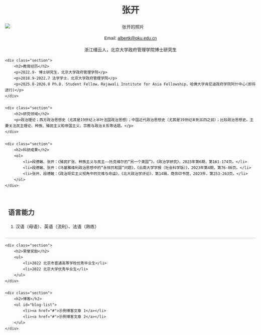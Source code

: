<html lang="zh-CN">
<head>
    <meta charset="UTF-8">
    <meta name="viewport" content="width=device-width, initial-scale=1.0">
    <title>张开的个人网站</title>
    <style>
        body { font-family: Arial, sans-serif; line-height: 1.6; margin: 20px; padding: 20px; max-width: 800px; margin: auto; }
        h1, h2 { color: #333; }
        .container { text-align: center; }
        .section { margin-top: 20px; padding: 10px; border-bottom: 1px solid #ccc; }
        img { max-width: 100%; height: auto; display: block; margin: 10px auto; }
    </style>
</head>
<body>
    <div class="container">
        <h1>张开</h1>
        <img src="4b932ec969a40718bec70946dda41b86.jpeg" alt="张开的照片">
        <p>Email: <a href="mailto:albertk@pku.edu.cn">albertk@pku.edu.cn</a></p>
        <p>浙江缙云人，北京大学政府管理学院博士研究生</p>
    </div>

    <div class="section">
        <h2>教育经历</h2>
        <p>2022.9- 博士研究生，北京大学政府管理学院</p>
        <p>2018.9-2022.7 法学学士，北京大学政府管理学院</p>
        <p>2025.8-2026.8 Ph.D. Student Fellow，Rajawali Institute for Asia Fellowship，哈佛大学肯尼迪政府学院阿什中心(即将进行)</p>
    </div>

    <div class="section">
        <h2>研究领域</h2>
        <p>政治理论；西方政治思想史（尤其是19世纪上半叶法国政治思想）；中国近代政治思想史（尤其是19世纪末到五四之前）；比较政治思想史。主要关注民主理论、种族、殖民主义和帝国主义、宗教与政治关系等话题。</p>
    </div>

    <div class="section">
        <h2>科研成果</h2>
        <ol>
            <li>段德敏、张开：《殖民扩张、种族主义与民主——托克维尔的“另一个美国”》，《政治学研究》，2023年第6期，第161-174页。</li>
            <li>段德敏、张开：《马基雅维利政治思想中的“永恒共和国”问题》，《云南大学学报（社会科学版）》，2023年第4期，第76-86页。</li>
            <li>张开、段德敏：《政治现实主义视角中的灾难与命运》，《北大政治学评论》，第14辑，商务印书馆，2023年，第253-263页。</li>
        </ol>
    </div>

  <div class="section">
        <h2>语言能力</h2>
        <ol>
            <li>汉语（母语）、英语（流利）、法语（熟练）</li>
        </ol>
    </div>

    <div class="section">
        <h2>荣誉奖励</h2>
        <ul>
            <li>2022 北京市普通高等学校优秀毕业生</li>
            <li>2022 北京大学优秀毕业生</li>
        </ul>
    </div>

    <div class="section">
        <h2>博客</h2>
        <ul id="blog-list">
            <li><a href="#">示例博客文章 1</a></li>
            <li><a href="#">示例博客文章 2</a></li>
        </ul>
    </div>

</body>
</html>
